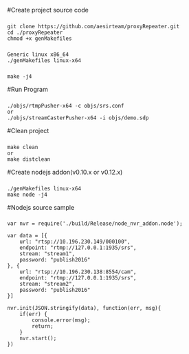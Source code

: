 #Create project source code
###
    git clone https://github.com/aesirteam/proxyRepeater.git
    cd ./proxyRepeater
    chmod +x genMakefiles
###
    Generic linux x86_64
    ./genMakefiles linux-x64
###
    make -j4
#Run Program
###
    ./objs/rtmpPusher-x64 -c objs/srs.conf
    or
    ./objs/streamCasterPusher-x64 -i objs/demo.sdp
#Clean project
###
    make clean
    or
    make distclean
#Create nodejs addon(v0.10.x or v0.12.x)
###
    ./genMakefiles linux-x64
    make node -j4
#Nodejs source sample
###
    var nvr = require('./build/Release/node_nvr_addon.node');
    
    var data = [{
        url: "rtsp://10.196.230.149/000100",
        endpoint: "rtmp://127.0.0.1:1935/srs",
        stream: "stream1",
        password: "publish2016"
    }, {
        url: "rtsp://10.196.230.138:8554/cam",
        endpoint: "rtmp://127.0.0.1:1935/srs",
        stream: "stream2",
        password: "publish2016"
    }]
    
    nvr.init(JSON.stringify(data), function(err, msg){
        if(err) {
            console.error(msg);
            return;
        } 
        nvr.start();
    })
